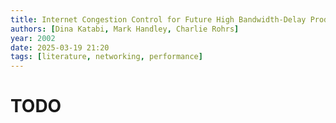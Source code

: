 ```yaml
---
title: Internet Congestion Control for Future High Bandwidth-Delay Product Environments
authors: [Dina Katabi, Mark Handley, Charlie Rohrs]
year: 2002
date: 2025-03-19 21:20
tags: [literature, networking, performance]
---
```


# TODO
